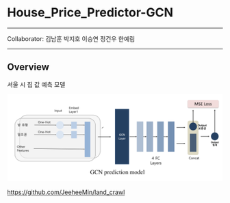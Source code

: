 # House_Price_Predictor-GCN

***
Collaborator: 김남훈 박지호 이승연 정건우 한예림
***

## Overview
서울 시 집 값 예측 모델

![제목](/md_src/model_diagram.PNG)


https://github.com/JeeheeMin/land_crawl
